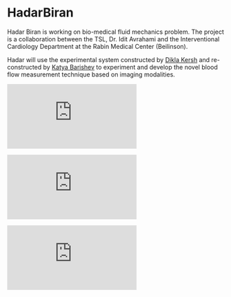 # HadarBiran

Hadar Biran is working on bio-medical fluid mechanics problem. The project is a collaboration between the TSL, Dr. Idit Avrahami and the Interventional Cardiology Department at the Rabin Medical Center (Beilinson). 

Hadar will use the experimental system constructed by [Dikla Kersh][1] and re-constructed by [Katya Barishev][2] to experiment and develop the novel blood flow measurement technique based on imaging modalities. 



![][3]



![][4]



![][5]

 [1]: http://newhost.site/pmwiki.php?n=People.DiklaKersh
 [2]: http://newhost.site/pmwiki.php?n=People.KatyaBarishev
 [3]: http://newhost.site/pmwiki.php?n=People.HadarBiran?action=download&upname=275461_572268587_2429687_n.jpg ""
 [4]: http://newhost.site/pmwiki.php?n=People.HadarBiran?action=download&upname=hadar_in_work.jpg ""
 [5]: http://newhost.site/pmwiki.php?n=People.HadarBiran?action=download&upname=transparent_model.jpg ""